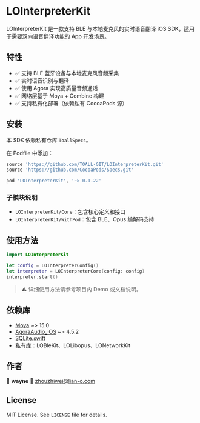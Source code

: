 # LOInterpreterKit

LOInterpreterKit 是一款支持 BLE 与本地麦克风的实时语音翻译 iOS SDK，适用于需要双向语音翻译功能的 App 开发场景。

## 特性

* ✅ 支持 BLE 蓝牙设备与本地麦克风音频采集
* ✅ 实时语音识别与翻译
* ✅ 使用 Agora 实现高质量音频通话
* ✅ 网络层基于 Moya + Combine 构建
* ✅ 支持私有化部署（依赖私有 CocoaPods 源）

## 安装

本 SDK 依赖私有仓库 `ToallSpecs`。

在 Podfile 中添加：

```ruby
source 'https://github.com/TOALL-GIT/LOInterpreterKit.git'
source 'https://github.com/CocoaPods/Specs.git'

pod 'LOInterpreterKit', '~> 0.1.22'
```

### 子模块说明

* `LOInterpreterKit/Core`：包含核心定义和接口
* `LOInterpreterKit/WithPod`：包含 BLE、Opus 编解码支持

## 使用方法

```swift
import LOInterpreterKit

let config = LOInterpreterConfig()
let interpreter = LOInterpreterCore(config: config)
interpreter.start()
```

> ⚠️ 详细使用方法请参考项目内 Demo 或文档说明。

## 依赖库

* [Moya](https://github.com/Moya/Moya) \~> 15.0
* [AgoraAudio\_iOS](https://www.agora.io) \~> 4.5.2
* [SQLite.swift](https://github.com/stephencelis/SQLite.swift)
* 私有库：LOBleKit、LOLibopus、LONetworkKit

## 作者

👤 **wayne**
📧 [zhouzhiwei@lian-o.com](mailto:zhouzhiwei@lian-o.com)

## License

MIT License. See `LICENSE` file for details.
